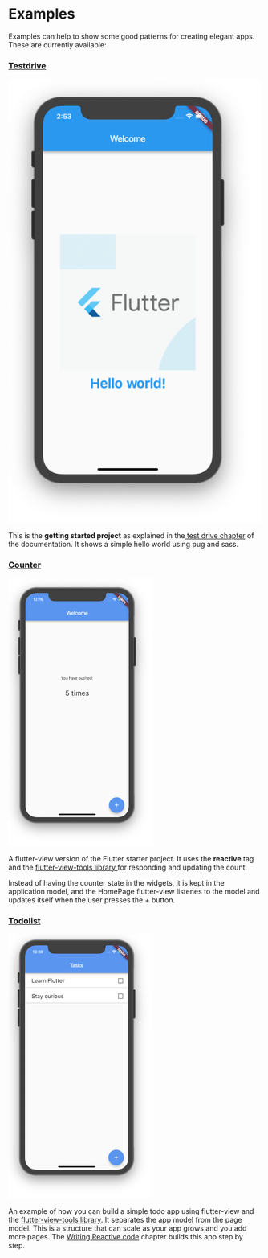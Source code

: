 # Examples

Examples can help to show some good patterns for creating elegant apps. These are currently available:

### [Testdrive](https://github.com/flutter-view/examples/tree/master/testdrive)

![](<../.gitbook/assets/Screen Shot 2018-12-02 at 2.53.13 PM.png>)

This is the **getting started project** as explained in the[ test drive chapter](test-drive.md) of the documentation. It shows a simple hello world using pug and sass.

### [Counter](https://github.com/flutter-view/examples/tree/master/counter)

![](<../.gitbook/assets/Screen Shot 2018-12-03 at 12.16.29 AM.png>)

A flutter-view version of the Flutter starter project. It uses the **reactive** tag and the [flutter-view-tools library ](https://pub.dartlang.org/packages/flutter\_view\_tools)for responding and updating the count.

Instead of having the counter state in the widgets, it is kept in the application model, and the HomePage flutter-view listenes to the model and updates itself when the user presses the + button.

### [Todolist](https://github.com/flutter-view/examples/tree/master/todolist)

![](<../.gitbook/assets/Screen Shot 2018-12-03 at 12.18.00 AM.png>)

An example of how you can build a simple todo app using flutter-view and the [flutter-view-tools library](https://pub.dartlang.org/packages/flutter\_view\_tools). It separates the app model from the page model. This is a structure that can scale as your app grows and you add more pages. The [Writing Reactive code](../guide/writing-reactive-code.md) chapter builds this app step by step.
